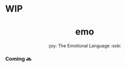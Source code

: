# WIP

<h1 align="center">emo</h1>
<p align="center">:joy: The Emotional Language :sob:</p>

### Coming :soon:
